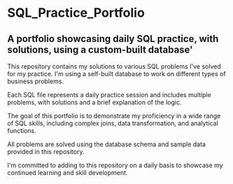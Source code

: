 # SQL_Practice_Portfolio
A portfolio showcasing daily SQL practice, with solutions, using a custom-built database'
--------------------------------------------------------------------------------------------------------------------

This repository contains my solutions to various SQL problems I've solved for my practice. I'm using a self-built database to work on different types of business problems.

Each SQL file represents a daily practice session and includes multiple problems, with solutions and a brief explanation of the logic.

The goal of this portfolio is to demonstrate my proficiency in a wide range of SQL skills, including complex joins, data transformation, and analytical functions.

All problems are solved using the database schema and sample data provided in this repository.

I'm committed to adding to this repository on a daily basis to showcase my continued learning and skill development.
